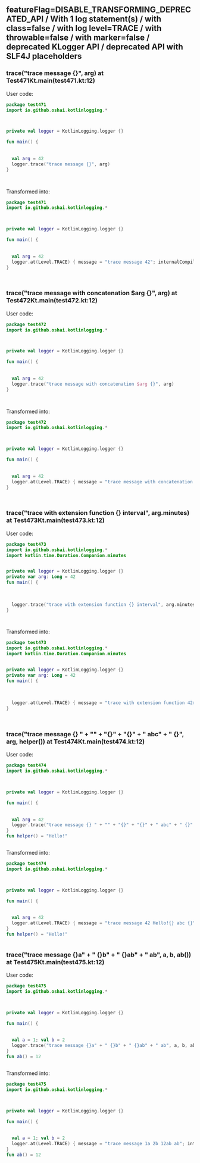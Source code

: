 ## featureFlag=DISABLE_TRANSFORMING_DEPRECATED_API / With 1 log statement(s) / with class=false / with log level=TRACE / with throwable=false / with marker=false / deprecated KLogger API / deprecated API with SLF4J placeholders



###  trace("trace message {}", arg) at Test471Kt.main(test471.kt:12)

User code:
```kotlin
package test471
import io.github.oshai.kotlinlogging.*



private val logger = KotlinLogging.logger {}

fun main() {
  
  
  val arg = 42
  logger.trace("trace message {}", arg)
}




```
  
Transformed into:
```kotlin
package test471
import io.github.oshai.kotlinlogging.*



private val logger = KotlinLogging.logger {}

fun main() {
  
  
  val arg = 42
  logger.at(Level.TRACE) { message = "trace message 42"; internalCompilerData = KLoggingEventBuilder.InternalCompilerData(messageTemplate = "trace message {}")
}




```

###  trace("trace message with concatenation $arg {}", arg) at Test472Kt.main(test472.kt:12)

User code:
```kotlin
package test472
import io.github.oshai.kotlinlogging.*



private val logger = KotlinLogging.logger {}

fun main() {
  
  
  val arg = 42
  logger.trace("trace message with concatenation $arg {}", arg)
}




```
  
Transformed into:
```kotlin
package test472
import io.github.oshai.kotlinlogging.*



private val logger = KotlinLogging.logger {}

fun main() {
  
  
  val arg = 42
  logger.at(Level.TRACE) { message = "trace message with concatenation 42 42"; internalCompilerData = KLoggingEventBuilder.InternalCompilerData(messageTemplate = "trace message with concatenation 42 {}")
}




```

###  trace("trace with extension function {} interval", arg.minutes) at Test473Kt.main(test473.kt:12)

User code:
```kotlin
package test473
import io.github.oshai.kotlinlogging.*
import kotlin.time.Duration.Companion.minutes


private val logger = KotlinLogging.logger {}
private var arg: Long = 42
fun main() {
  
  
  
  logger.trace("trace with extension function {} interval", arg.minutes)
}




```
  
Transformed into:
```kotlin
package test473
import io.github.oshai.kotlinlogging.*
import kotlin.time.Duration.Companion.minutes


private val logger = KotlinLogging.logger {}
private var arg: Long = 42
fun main() {
  
  
  
  logger.at(Level.TRACE) { message = "trace with extension function 42m interval"; internalCompilerData = KLoggingEventBuilder.InternalCompilerData(messageTemplate = "trace with extension function {} interval")
}




```

###  trace("trace message {} " + "" + "{}" + "{}" + " abc" + " {}", arg, helper()) at Test474Kt.main(test474.kt:12)

User code:
```kotlin
package test474
import io.github.oshai.kotlinlogging.*



private val logger = KotlinLogging.logger {}

fun main() {
  
  
  val arg = 42
  logger.trace("trace message {} " + "" + "{}" + "{}" + " abc" + " {}", arg, helper())
}
fun helper() = "Hello!"



```
  
Transformed into:
```kotlin
package test474
import io.github.oshai.kotlinlogging.*



private val logger = KotlinLogging.logger {}

fun main() {
  
  
  val arg = 42
  logger.at(Level.TRACE) { message = "trace message 42 Hello!{} abc {}"; internalCompilerData = KLoggingEventBuilder.InternalCompilerData(messageTemplate = "trace message {} {}{} abc {}")
}
fun helper() = "Hello!"



```

###  trace("trace message {}a" + " {}b" + " {}ab" + " ab", a, b, ab()) at Test475Kt.main(test475.kt:12)

User code:
```kotlin
package test475
import io.github.oshai.kotlinlogging.*



private val logger = KotlinLogging.logger {}

fun main() {
  
  
  val a = 1; val b = 2
  logger.trace("trace message {}a" + " {}b" + " {}ab" + " ab", a, b, ab())
}
fun ab() = 12



```
  
Transformed into:
```kotlin
package test475
import io.github.oshai.kotlinlogging.*



private val logger = KotlinLogging.logger {}

fun main() {
  
  
  val a = 1; val b = 2
  logger.at(Level.TRACE) { message = "trace message 1a 2b 12ab ab"; internalCompilerData = KLoggingEventBuilder.InternalCompilerData(messageTemplate = "trace message {}a {}b {}ab ab")
}
fun ab() = 12



```
